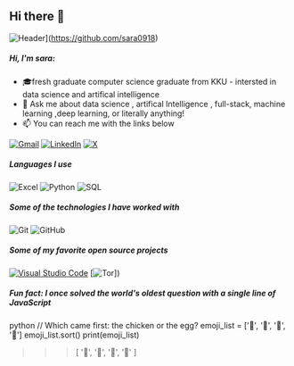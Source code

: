 ## Hi there 👋
![Header](https://github.com/sara0918/sara0918/raw/master/profile.gif)](https://github.com/sara0918)

##### Hi, I'm sara:

- 🎓fresh graduate computer science graduate from KKU - intersted in data science and artifical intelligence 
- :speech_balloon: Ask me about data science , artifical Intelligence , full-stack, machine learning ,deep learning, or literally anything!
- :mailbox: You can reach me with the links below

[![Gmail](https://img.shields.io/badge/-GMAIL-D14836?style=for-the-badge&logo=gmail&logoColor=white)](mailto:saraalialamer@gmail.com)
[![LinkedIn](https://img.shields.io/badge/-LINKEDIN-0077B5?style=for-the-badge&logo=linkedin&logoColor=white)](https://www.linkedin.com/in/-sara-ali)
[![X](https://img.shields.io/badge/-ADAMALSTON.COM-000000?style=for-the-badge&logo=react&logoColor=white)](https://x.com/sarahail27?s=21&t=sYIoa0XHc9u5Ce1Lfo7owA)

##### Languages I use

![Excel](https://img.shields.io/badge/-HTML5-000000?style=flat&logo=Excel)
![Python](https://img.shields.io/badge/-Python-000000?style=flat&logo=python)
![SQL](https://img.shields.io/badge/-SQL-000000?style=flat&logo=postgresql)

##### Some of the technologies I have worked with

![Git](https://img.shields.io/badge/-Git-222222?style=flat&logo=git&logoColor=F05032)
![GitHub](https://img.shields.io/badge/-GitHub-222222?style=flat&logo=github&logoColor=181717)

##### Some of my favorite open source projects
[![Visual Studio Code](https://img.shields.io/badge/-VSCode-444444?style=flat&logo=visual-studio-code&logoColor=007ACC)](https://github.com/microsoft/vscode)
[![Tor](https://img.shields.io/badge/-Tor-444444?style=flat&logo=tor&logoColor=7E4798)])

##### Fun fact: I once solved the world's oldest question with a single line of JavaScript
<!-- wi*quL3fcV -->

python
// Which came first: the chicken or the egg?
emoji_list = ['🥚', '🐣', '🐥', '🐔']
emoji_list.sort()
print(emoji_list)

>>> [ '🐔', '🐣', '🐥', '🥚' ]
